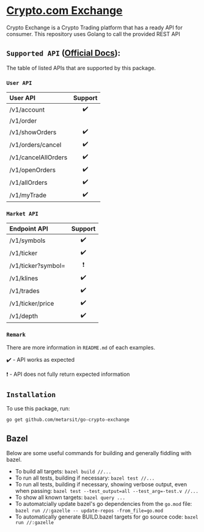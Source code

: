 # [Crypto.com Exchange](https://crypto.com/exchange)

Crypto Exchange is a Crypto Trading platform that has a ready API for consumer. This repository uses Golang to call the provided REST API

## `Supported API` ([Official Docs](https://crypto.com/exchange-doc#endpoint)):

The table of listed APIs that are supported by this package.

### `User API`

| User API | Support |
:---------------- | :----------------: |
/v1/account | :heavy_check_mark:
/v1/order |
/v1/showOrders | :heavy_check_mark:
/v1/orders/cancel | :heavy_check_mark:
/v1/cancelAllOrders | :heavy_check_mark:
/v1/openOrders | :heavy_check_mark:
/v1/allOrders | :heavy_check_mark:
/v1/myTrade | :heavy_check_mark:

### `Market API`

| Endpoint API | Support |
:---------------- | :----------------: |
/v1/symbols | :heavy_check_mark:
/v1/ticker | :heavy_check_mark:
/v1/ticker?symbol= | :heavy_exclamation_mark:
/v1/klines | :heavy_check_mark:
/v1/trades | :heavy_check_mark:
/v1/ticker/price | :heavy_check_mark:
/v1/depth | :heavy_check_mark:

### `Remark`

There are more information in `README.md` of each examples.

:heavy_check_mark: - API works as expected

:heavy_exclamation_mark: - API does not fully return expected information

## `Installation`

To use this package, run:

    go get github.com/metarsit/go-crypto-exchange

## Bazel

Below are some useful commands for building and generally fiddling with bazel.

- To build all targets: `bazel build //...`
- To run all tests, building if necessary: `bazel test //...`
- To run all tests, building if necessary, showing verbose output, even when passing: `bazel test --test_output=all --test_arg=-test.v //...`
- To show all known targets: `bazel query ...`
- To automatcially update bazel's go dependencies from the `go.mod` file: `bazel run //:gazelle -- update-repos -from_file=go.mod`
- To automatically generate BUILD.bazel targets for go source code: `bazel run //:gazelle`
